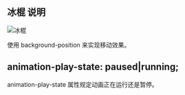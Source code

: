## 冰棍 说明

![冰棍](http://pela5ecqg.bkt.clouddn.com/WechatIMG68.png)

使用 background-position 来实现移动效果。

## animation-play-state: paused|running;
animation-play-state 属性规定动画正在运行还是暂停。


